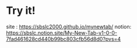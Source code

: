 # Try it!

site : https://sbslc2000.github.io/mynewtab/
notion: https://sbslc.notion.site/My-New-Tab-v1-0-0-7fad461628cd440b99bc803cfb56d8d0?pvs=4

